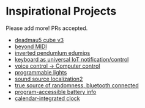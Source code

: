 # Inspirational Projects

Please add more! PRs accepted.

- [deadmau5 cube v3](https://www.youtube.com/watch?v=waGzVes6PWY)
- [beyond MIDI](https://www.youtube.com/watch?v=x5MuKTkukIw)
- [inverted pendumlum edumips](https://www.youtube.com/watch?v=Owe0o0ynUbY)
- [keyboard as universal IoT notification/control](https://www.daskeyboard.com/x/x50q-rgb-mechanical-keyboard/)
- [voice control -> Computer control](https://www.instructables.com/id/IoTyper-Control-Your-PC-Via-Alexa-IoT/)
- [programmable lights](https://www.instructables.com/id/Super-Simple-RGB-WiFi-Lamp/)
- [sound source localization](https://respeaker.io/6_mic_array/)[2](https://respeaker.io/usb_4_mic_array/)
- [true source of randomness, bluetooth connected](https://hackaday.io/project/28377-electronic-dice)
- [program-accessible battery info](https://hackaday.io/project/164733-pisugar-battery-for-raspberry-pi-zero)
- [calendar-integrated clock](https://www.instructables.com/id/CalClock-Simply-See-Your-Schedule/)
